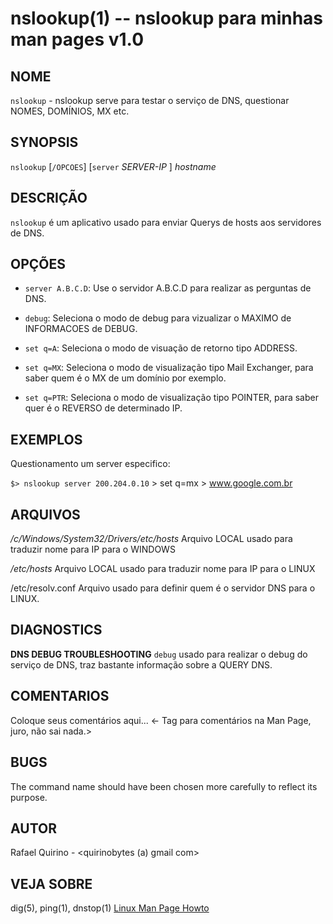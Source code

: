 nslookup(1) -- nslookup para minhas man pages v1.0
===============================================

NOME
----

`nslookup` - nslookup serve para testar o serviço de DNS, questionar NOMES, DOMÍNIOS, MX etc.

SYNOPSIS
--------

`nslookup` [`/OPCOES`] [`server` *SERVER-IP* ] *hostname* 

DESCRIÇÃO
---------

`nslookup` é um aplicativo usado para enviar Querys de hosts aos servidores de DNS.

OPÇÕES
------

* `server A.B.C.D`:
  Use o servidor A.B.C.D para realizar as perguntas de DNS.

* `debug`:
  Seleciona o modo de debug para vizualizar o MAXIMO de INFORMACOES de DEBUG.

* `set q=A`:
  Seleciona o modo de visuação de retorno tipo ADDRESS.

* `set q=MX`:
  Seleciona o modo de visualização tipo Mail Exchanger, para saber quem é o MX de um domínio por exemplo.

* `set q=PTR`:
  Seleciona o modo de visualização tipo POINTER, para saber quer é o REVERSO de determinado IP.

EXEMPLOS
--------

Questionamento um server especifico:

   `$> nslookup server 200.204.0.10`
	> set q=mx
	> www.google.com.br


ARQUIVOS
--------


*/c/Windows/System32/Drivers/etc/hosts*
  Arquivo LOCAL usado para traduzir nome para IP para o WINDOWS

*/etc/hosts*
  Arquivo LOCAL usado para traduzir nome para IP para o LINUX

/etc/resolv.conf
Arquivo usado para definir quem é o servidor DNS para o LINUX.

DIAGNOSTICS
-----------

**DNS DEBUG TROUBLESHOOTING**
  `debug` usado para realizar o debug do serviço de DNS, traz bastante informação sobre a QUERY DNS.

COMENTARIOS
-----------

Coloque seus comentários aqui...
<- Tag para comentários na Man Page, juro, não sai nada.>

BUGS
----

The command name should have been chosen more carefully to reflect its
purpose.

AUTOR
-----

Rafael Quirino - <quirinobytes (a) gmail com>

VEJA SOBRE
----------

dig(5), ping(1), dnstop(1) [Linux Man Page Howto](
http://www.schweikhardt.net/man_page_howto.html)
